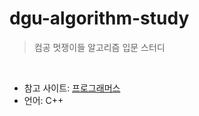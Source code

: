 # dgu-algorithm-study

> 컴공 멋쟁이들 알고리즘 입문 스터디

<br/>

* 참고 사이트: [프로그래머스](https://school.programmers.co.kr/)
* 언어: C++

<br/>